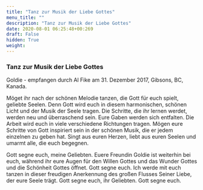 ```yaml
---
title: "Tanz zur Musik der Liebe Gottes"
menu_title: ""
description: "Tanz zur Musik der Liebe Gottes"
date: 2020-08-01 06:25:48+00:269
draft: False
hidden: True
weight:
---
```

### Tanz zur Musik der Liebe Gottes

Goldie - empfangen durch Al Fike am 31. Dezember 2017, Gibsons, BC, Kanada.

Möget ihr nach der schönen Melodie tanzen, die Gott für euch spielt, geliebte Seelen. Denn Gott wird euch in diesem harmonischen, schönen Licht und der Musik der Seele tragen. Die Schritte, die ihr lernen werdet, werden neu und überraschend sein. Eure Gaben werden sich entfalten. Die Arbeit wird euch in viele verschiedene Richtungen tragen. Mögen eure Schritte von Gott inspiriert sein in der schönen Musik, die er jedem einzelnen zu geben hat. Singt aus euren Herzen, liebt aus euren Seelen und umarmt alle, die euch begegnen.

Gott segne euch, meine Geliebten. Euere Freundin Goldie ist weiterhin bei euch, während ihr eure Augen für den Willen Gottes und das Wunder Gottes und die Schönheit Gottes öffnet. Gott segne euch. Ich werde mit euch tanzen in dieser freudigen Anerkennung des großen Flusses Seiner Liebe, der eure Seele trägt. Gott segne euch, ihr Geliebten. Gott segne euch.
